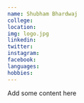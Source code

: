 ```yaml
---
name: Shubham Bhardwaj
college:
location:
img: logo.jpg
linkedin:
twitter:
instagram:
facebook:
languages:
hobbies:
---
```


Add some content here
